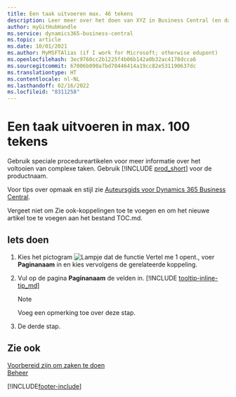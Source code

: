 ```yaml
---
title: Een taak uitvoeren max. 46 tekens
description: Leer meer over het doen van XYZ in Business Central (en dan veel leuke zoektermen in een natuurlijk klinkende zin. De maximale lengte is 160 tekens, wat zo lang is).
author: myGitHubHandle
ms.service: dynamics365-business-central
ms.topic: article
ms.date: 10/01/2021
ms.author: MyMSFTAlias (if I work for Microsoft; otherwise edupont)
ms.openlocfilehash: 3ec9760cc2b1225f4b06b142a0b32ac4178dcca6
ms.sourcegitcommit: 67006b090a7bd70446414a19cc82e531190637dc
ms.translationtype: HT
ms.contentlocale: nl-NL
ms.lasthandoff: 02/16/2022
ms.locfileid: "8311258"
---
```

# <a name="achieve-some-task-in-max-100-characters"></a>Een taak uitvoeren in max. 100 tekens

Gebruik speciale procedureartikelen voor meer informatie over het voltooien van complexe taken. Gebruik [!INCLUDE [prod_short](includes/prod_short.md)] voor de productnaam.  

Voor tips over opmaak en stijl zie [Auteursgids voor Dynamics 365 Business Central](https://docs.microsoft.com/en-us/dynamics365/business-central/dev-itpro/help/writing-guide).  

Vergeet niet om Zie ook-koppelingen toe te voegen en om het nieuwe artikel toe te voegen aan het bestand TOC.md.  

## <a name="to-do-something"></a>Iets doen

1. Kies het pictogram ![Lampje dat de functie Vertel me 1 opent.](media/ui-search/search_small.png "Vertel me wat u wilt doen"), voer **Paginanaam** in en kies vervolgens de gerelateerde koppeling.
2. Vul op de pagina **Paginanaam** de velden in. [!INCLUDE [tooltip-inline-tip_md](includes/tooltip-inline-tip_md.md)]

    > [!NOTE]
    > Voeg een opmerking toe over deze stap.
3. De derde stap.

## <a name="see-also"></a>Zie ook

[Voorbereid zijn om zaken te doen](ui-get-ready-business.md)  
[Beheer](admin-setup-and-administration.md)  

[!INCLUDE[footer-include](includes/footer-banner.md)]

